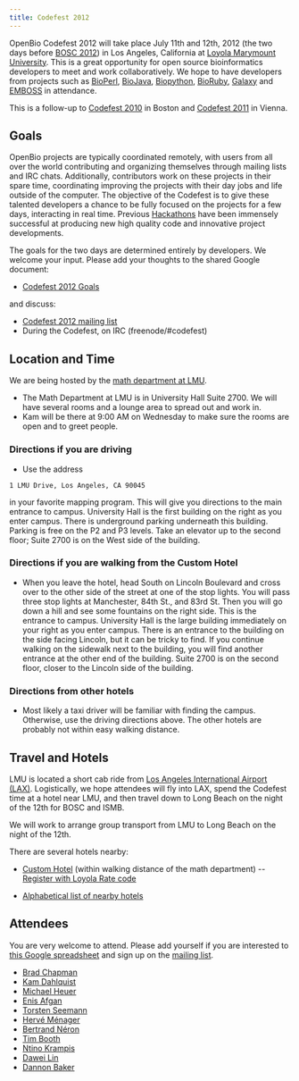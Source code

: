 ```yaml
---
title: Codefest 2012
---
```


OpenBio Codefest 2012 will take place July 11th and 12th, 2012 (the two
days before [BOSC 2012](BOSC_2012 "wikilink")) in Los Angeles,
California at [Loyola Marymount University](http://www.lmu.edu/). This
is a great opportunity for open source bioinformatics developers to meet
and work collaboratively. We hope to have developers from projects such
as [BioPerl](http://bioperl.org), [BioJava](http://www.biojava.org),
[Biopython](http://biopython.org), [BioRuby](http://www.bioruby.org),
[Galaxy](http://wiki.g2.bx.psu.edu/) and [EMBOSS](http://www.emboss.org)
in attendance.

This is a follow-up to [Codefest 2010](Codefest_2010 "wikilink") in
Boston and [Codefest 2011](Codefest_2011 "wikilink") in Vienna.

Goals
-----

OpenBio projects are typically coordinated remotely, with users from all
over the world contributing and organizing themselves through mailing
lists and IRC chats. Additionally, contributors work on these projects
in their spare time, coordinating improving the projects with their day
jobs and life outside of the computer. The objective of the Codefest is
to give these talented developers a chance to be fully focused on the
projects for a few days, interacting in real time. Previous
[Hackathons](http://www.open-bio.org/wiki/Hackathon) have been immensely
successful at producing new high quality code and innovative project
developments.

The goals for the two days are determined entirely by developers. We
welcome your input. Please add your thoughts to the shared Google
document:

-   [Codefest 2012
    Goals](https://docs.google.com/document/d/1FhxN06Ub63dkC6wiHCemFBAiM4MGwW8yG47qVqysioc/edit)

and discuss:

-   [Codefest 2012 mailing
    list](https://groups.google.com/forum/?fromgroups#!forum/openbio-codefest-2012)
-   During the Codefest, on IRC (freenode/\#codefest)

Location and Time
-----------------

We are being hosted by the [math department at
LMU](http://cse.lmu.edu/departments/math.htm).

-   The Math Department at LMU is in University Hall Suite 2700. We will
    have several rooms and a lounge area to spread out and work in.
-   Kam will be there at 9:00 AM on Wednesday to make sure the rooms are
    open and to greet people.

### Directions if you are driving

-   Use the address

`1 LMU Drive, Los Angeles, CA 90045`

  
in your favorite mapping program. This will give you directions to the
main entrance to campus. University Hall is the first building on the
right as you enter campus. There is underground parking underneath
this building. Parking is free on the P2 and P3 levels. Take an elevator
up to the second floor; Suite 2700 is on the West side of the building.

### Directions if you are walking from the Custom Hotel

-   When you leave the hotel, head South on Lincoln Boulevard and cross
    over to the other side of the street at one of the stop lights. You
    will pass three stop lights at Manchester, 84th St., and 83rd St.
    Then you will go down a hill and see some fountains on the
    right side. This is the entrance to campus. University Hall is the
    large building immediately on your right as you enter campus. There
    is an entrance to the building on the side facing Lincoln, but it
    can be tricky to find. If you continue walking on the sidewalk next
    to the building, you will find another entrance at the other end of
    the building. Suite 2700 is on the second floor, closer to the
    Lincoln side of the building.

### Directions from other hotels

-   Most likely a taxi driver will be familiar with finding the campus.
    Otherwise, use the driving directions above. The other hotels are
    probably not within easy walking distance.

Travel and Hotels
-----------------

LMU is located a short cab ride from [Los Angeles International Airport
(LAX)](http://www.lawa.org/welcomeLAX.aspx). Logistically, we hope
attendees will fly into LAX, spend the Codefest time at a hotel near
LMU, and then travel down to Long Beach on the night of the 12th for
BOSC and ISMB.

We will work to arrange group transport from LMU to Long Beach on the
night of the 12th.

There are several hotels nearby:

-   [Custom
    Hotel](http://www.jdvhotels.com/hotels/losangeles/custom_hotel)
    (within walking distance of the math department) -- [Register with
    Loyola Rate
    code](http://reservations.ihotelier.com/crs/indexaccount.cfm?hotelid=75065&languageid=1&identifire=LOYOLA&taid=0&identifier=LOYOLA)

<!-- -->

-   [Alphabetical list of nearby
    hotels](http://www.lmu.edu/about/services/bao/Auxiliary_Business_Services/localhotels.htm)

Attendees
---------

You are very welcome to attend. Please add yourself if you are
interested to [this Google
spreadsheet](https://docs.google.com/spreadsheet/ccc?key=0Agxg-o4ZmoZ4dDRWSTdMaE1Qeng3Y1FGN0tvT0t3eGc)
and sign up on the [mailing
list](https://groups.google.com/forum/?fromgroups#!forum/openbio-codefest-2012).

-   [Brad Chapman](http://bcbio.wordpress.com/)
-   [Kam Dahlquist](http://myweb.lmu.edu/kdahlqui)
-   [Michael Heuer](http://www.ohloh.net/accounts/heuermh)
-   [Enis Afgan](http://usecloudman.org/enis)
-   [Torsten Seemann](http://www.bioinformatics.net.au/)
-   [Hervé Ménager](https://projets.pasteur.fr/projects/mobyle/wiki)
-   [Bertrand Néron](https://projets.pasteur.fr/projects/mobyle/wiki)
-   [Tim Booth](http://nebc.nerc.ac.uk/tools/bio-linux)
-   [Ntino Krampis](http://www.jcvi.org/cms/about/bios/kkrampis/)
-   [Dawei Lin](http://bioinformaticscore.blogspot.com/)
-   [Dannon Baker](http://usegalaxy.org)

